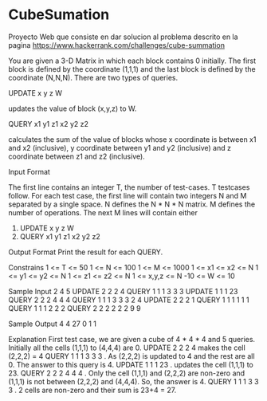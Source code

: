 # CubeSumation
Proyecto Web que consiste en dar solucion al problema descrito en la pagina https://www.hackerrank.com/challenges/cube-summation


You are given a 3-D Matrix in which each block contains 0 initially. The first block is defined by the
coordinate (1,1,1) and the last block is defined by the coordinate (N,N,N). There are two types of queries.

UPDATE x y z W

updates the value of block (x,y,z) to W.

QUERY x1 y1 z1 x2 y2 z2

calculates the sum of the value of blocks whose x coordinate is between x1 and x2 (inclusive), y coordinate
between y1 and y2 (inclusive) and z coordinate between z1 and z2 (inclusive).

Input Format

The first line contains an integer T, the number of test-cases. T testcases follow.
For each test case, the first line will contain two integers N and M separated by a single space.
N defines the N * N * N matrix.
M defines the number of operations.
The next M lines will contain either

1. UPDATE x y z W
2. QUERY x1 y1 z1 x2 y2 z2

Output Format
Print the result for each QUERY.

Constrains
1 <= T <= 50
1 <= N <= 100
1 <= M <= 1000
1 <= x1 <= x2 <= N
1 <= y1 <= y2 <= N
1 <= z1 <= z2 <= N
1 <= x,y,z <= N
-10 <= W <= 10

Sample Input
2
4 5
UPDATE 2 2 2 4
QUERY 1 1 1 3 3 3
UPDATE 1 1 1 23
QUERY 2 2 2 4 4 4
QUERY 1 1 1 3 3 3
2 4
UPDATE 2 2 2 1
QUERY 1 1 1 1 1 1
QUERY 1 1 1 2 2 2
QUERY 2 2 2 2 2 2
9 9

Sample Output
4
4
27
0
1
1

Explanation
First test case, we are given a cube of 4 * 4 * 4 and 5 queries. Initially all the cells (1,1,1) to (4,4,4) are 0.
UPDATE 2 2 2 4 makes the cell (2,2,2) = 4
QUERY 1 1 1 3 3 3 . As (2,2,2) is updated to 4 and the rest are all 0. The answer to this query is 4.
UPDATE 1 1 1 23 . updates the cell (1,1,1) to 23. QUERY 2 2 2 4 4 4 . Only the cell (1,1,1) and (2,2,2)
are non-zero and (1,1,1) is not between (2,2,2) and (4,4,4). So, the answer is 4.
QUERY 1 1 1 3 3 3 . 2 cells are non-zero and their sum is 23+4 = 27.
